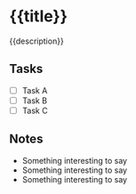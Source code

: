 # {{title}}

{{description}}

## Tasks

- [ ] Task A
- [ ] Task B
- [ ] Task C

## Notes

- Something interesting to say
- Something interesting to say
- Something interesting to say
